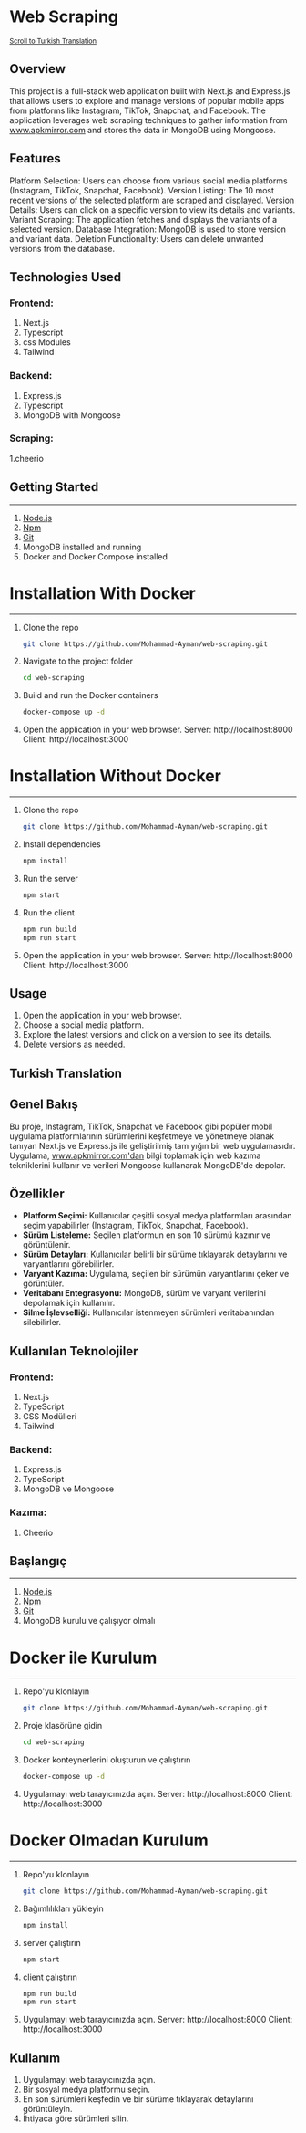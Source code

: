 # Web Scraping

<sup>[Scroll to Turkish Translation](#turkish-translation)</sup>

## Overview

This project is a full-stack web application built with Next.js and Express.js that allows users to explore and manage versions of popular mobile apps from platforms like Instagram, TikTok, Snapchat, and Facebook. The application leverages web scraping techniques to gather information from www.apkmirror.com and stores the data in MongoDB using Mongoose.

## Features

Platform Selection: Users can choose from various social media platforms (Instagram, TikTok, Snapchat, Facebook).
Version Listing: The 10 most recent versions of the selected platform are scraped and displayed.
Version Details: Users can click on a specific version to view its details and variants.
Variant Scraping: The application fetches and displays the variants of a selected version.
Database Integration: MongoDB is used to store version and variant data.
Deletion Functionality: Users can delete unwanted versions from the database.

## Technologies Used

### Frontend:

1. Next.js
2. Typescript
3. css Modules
4. Tailwind

### Backend:

1. Express.js
2. Typescript
3. MongoDB with Mongoose

### Scraping:

1.cheerio

## Getting Started

<hr>

1. [Node.js](https://nodejs.org/en/)
2. [Npm](https://www.npmjs.com)
3. [Git](https://git-scm.com/)
4. MongoDB installed and running
5. Docker and Docker Compose installed

# Installation With Docker

<hr>

1. Clone the repo

   ```sh
   git clone https://github.com/Mohammad-Ayman/web-scraping.git
   ```

2. Navigate to the project folder
   ```sh
   cd web-scraping
   ```
3. Build and run the Docker containers
   ```sh
   docker-compose up -d
   ```
4. Open the application in your web browser.
   Server: http://localhost:8000
   Client: http://localhost:3000
   <br>

# Installation Without Docker

<hr>

1. Clone the repo

   ```sh
   git clone https://github.com/Mohammad-Ayman/web-scraping.git
   ```

2. Install dependencies
   ```sh
   npm install
   ```
3. Run the server
   ```sh
   npm start
   ```
4. Run the client
   ```sh
   npm run build
   npm run start
   ```
5. Open the application in your web browser.
   Server: http://localhost:8000
   Client: http://localhost:3000
   <br>

## Usage

1. Open the application in your web browser.
2. Choose a social media platform.
3. Explore the latest versions and click on a version to see its details.
4. Delete versions as needed.

## Turkish Translation

## Genel Bakış

Bu proje, Instagram, TikTok, Snapchat ve Facebook gibi popüler mobil uygulama platformlarının sürümlerini keşfetmeye ve yönetmeye olanak tanıyan Next.js ve Express.js ile geliştirilmiş tam yığın bir web uygulamasıdır. Uygulama, www.apkmirror.com'dan bilgi toplamak için web kazıma tekniklerini kullanır ve verileri Mongoose kullanarak MongoDB'de depolar.

## Özellikler

- **Platform Seçimi:** Kullanıcılar çeşitli sosyal medya platformları arasından seçim yapabilirler (Instagram, TikTok, Snapchat, Facebook).
- **Sürüm Listeleme:** Seçilen platformun en son 10 sürümü kazınır ve görüntülenir.
- **Sürüm Detayları:** Kullanıcılar belirli bir sürüme tıklayarak detaylarını ve varyantlarını görebilirler.
- **Varyant Kazıma:** Uygulama, seçilen bir sürümün varyantlarını çeker ve görüntüler.
- **Veritabanı Entegrasyonu:** MongoDB, sürüm ve varyant verilerini depolamak için kullanılır.
- **Silme İşlevselliği:** Kullanıcılar istenmeyen sürümleri veritabanından silebilirler.

## Kullanılan Teknolojiler

### Frontend:

1. Next.js
2. TypeScript
3. CSS Modülleri
4. Tailwind

### Backend:

1. Express.js
2. TypeScript
3. MongoDB ve Mongoose

### Kazıma:

1. Cheerio

## Başlangıç

<hr>

1. [Node.js](https://nodejs.org/en/)
2. [Npm](https://www.npmjs.com)
3. [Git](https://git-scm.com/)
4. MongoDB kurulu ve çalışıyor olmalı

# Docker ile Kurulum

<hr>

1. Repo'yu klonlayın

   ```sh
   git clone https://github.com/Mohammad-Ayman/web-scraping.git
   ```

2. Proje klasörüne gidin
   ```sh
   cd web-scraping
   ```
3. Docker konteynerlerini oluşturun ve çalıştırın
   ```sh
   docker-compose up -d
   ```
4. Uygulamayı web tarayıcınızda açın.
   Server: http://localhost:8000
   Client: http://localhost:3000
   <br>

# Docker Olmadan Kurulum

<hr>

1. Repo'yu klonlayın

   ```sh
   git clone https://github.com/Mohammad-Ayman/web-scraping.git
   ```

2. Bağımlılıkları yükleyin
   ```sh
   npm install
   ```
3. server çalıştırın
   ```sh
   npm start
   ```
4. client çalıştırın
   ```sh
   npm run build
   npm run start
   ```
5. Uygulamayı web tarayıcınızda açın.
   Server: http://localhost:8000
   Client: http://localhost:3000
   <br>

## Kullanım

1. Uygulamayı web tarayıcınızda açın.
2. Bir sosyal medya platformu seçin.
3. En son sürümleri keşfedin ve bir sürüme tıklayarak detaylarını görüntüleyin.
4. İhtiyaca göre sürümleri silin.
